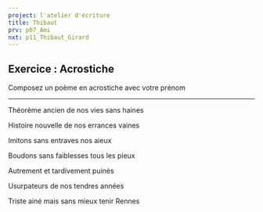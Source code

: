 ```yaml
---
project: l'atelier d'écriture
title: Thibaut
prv: p07_Ami
nxt: p11_Thibaut_Girard
---
```

## Exercice : Acrostiche
Composez un poème en acrostiche avec votre prénom

---

Théorème ancien de nos vies sans haines

Histoire nouvelle de nos errances vaines

Imitons sans entraves nos aieux

Boudons sans faiblesses tous les pieux

Autrement et tardivement puinés

Usurpateurs de nos tendres années

Triste ainé mais sans mieux tenir Rennes